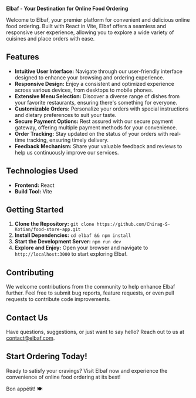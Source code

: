 **Elbaf - Your Destination for Online Food Ordering**

Welcome to Elbaf, your premier platform for convenient and delicious online food ordering. Built with React in Vite, Elbaf offers a seamless and responsive user experience, allowing you to explore a wide variety of cuisines and place orders with ease.

## Features

- **Intuitive User Interface:** Navigate through our user-friendly interface designed to enhance your browsing and ordering experience.
- **Responsive Design:** Enjoy a consistent and optimized experience across various devices, from desktops to mobile phones.
- **Extensive Menu Selection:** Discover a diverse range of dishes from your favorite restaurants, ensuring there's something for everyone.
- **Customizable Orders:** Personalize your orders with special instructions and dietary preferences to suit your taste.
- **Secure Payment Options:** Rest assured with our secure payment gateway, offering multiple payment methods for your convenience.
- **Order Tracking:** Stay updated on the status of your orders with real-time tracking, ensuring timely delivery.
- **Feedback Mechanism:** Share your valuable feedback and reviews to help us continuously improve our services.

## Technologies Used

- **Frontend:** React
- **Build Tool:** Vite

## Getting Started

1. **Clone the Repository:** `git clone https://github.com/Chirag-S-Kotian/food-store-app.git`
2. **Install Dependencies:** `cd elbaf && npm install`
3. **Start the Development Server:** `npm run dev`
4. **Explore and Enjoy:** Open your browser and navigate to `http://localhost:3000` to start exploring Elbaf.

## Contributing

We welcome contributions from the community to help enhance Elbaf further. Feel free to submit bug reports, feature requests, or even pull requests to contribute code improvements.

## Contact Us

Have questions, suggestions, or just want to say hello? Reach out to us at [contact@elbaf.com](mailto:contact@elbaf.com).

## Start Ordering Today!

Ready to satisfy your cravings? Visit Elbaf now and experience the convenience of online food ordering at its best!

Bon appétit! 🍽️